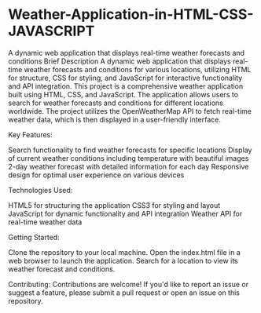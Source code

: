 # Weather-Application-in-HTML-CSS-JAVASCRIPT
A dynamic web application that displays real-time weather forecasts and conditions
Brief Description
A dynamic web application that displays real-time weather forecasts and conditions for various locations, utilizing HTML for structure, CSS for styling, and JavaScript for interactive functionality and API integration.
This project is a comprehensive weather application built using HTML, CSS, and JavaScript. The application allows users to search for weather forecasts and conditions for different locations worldwide. The project utilizes the OpenWeatherMap API to fetch real-time weather data, which is then displayed in a user-friendly interface.

Key Features:

Search functionality to find weather forecasts for specific locations
Display of current weather conditions including temperature with beautiful images
2-day weather forecast with detailed information for each day
Responsive design for optimal user experience on various devices

Technologies Used:

HTML5 for structuring the application
CSS3 for styling and layout
JavaScript for dynamic functionality and API integration
Weather API for real-time weather data

Getting Started:

Clone the repository to your local machine.
Open the index.html file in a web browser to launch the application.
Search for a location to view its weather forecast and conditions.

Contributing:
Contributions are welcome! If you'd like to report an issue or suggest a feature, please submit a pull request or open an issue on this repository.
